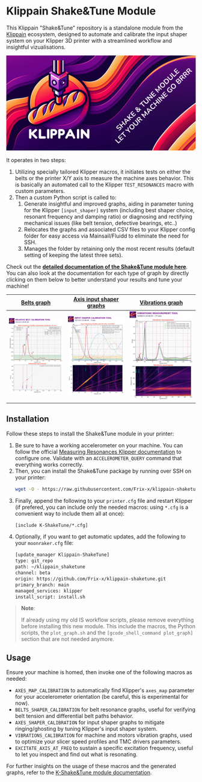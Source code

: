 # Klippain Shake&Tune Module

This Klippain "Shake&Tune" repository is a standalone module from the [Klippain](https://github.com/Frix-x/klippain) ecosystem, designed to automate and calibrate the input shaper system on your Klipper 3D printer with a streamlined workflow and insightful vizualisations.

![logo banner](./docs/banner.png)

It operates in two steps:
  1. Utilizing specially tailored Klipper macros, it initiates tests on either the belts or the printer X/Y axis to measure the machine axes behavior. This is basically an automated call to the Klipper `TEST_RESONANCES` macro with custom parameters.
  2. Then a custom Python script is called to: 
     1. Generate insightful and improved graphs, aiding in parameter tuning for the Klipper `[input_shaper]` system (including best shaper choice, resonant frequency and damping ratio) or diagnosing and rectifying mechanical issues (like belt tension, defective bearings, etc..)
     2. Relocates the graphs and associated CSV files to your Klipper config folder for easy access via Mainsail/Fluidd to eliminate the need for SSH.
     3. Manages the folder by retaining only the most recent results (default setting of keeping the latest three sets).

Check out the **[detailed documentation of the Shake&Tune module here](./docs/README.md)**. You can also look at the documentation for each type of graph by directly clicking on them below to better understand your results and tune your machine!

| [Belts graph](./docs/macros/belts_tuning.md) | [Axis input shaper graphs](./docs/macros/axis_tuning.md) | [Vibrations graph](./docs/macros/vibrations_tuning.md) |
|:----------------:|:------------:|:---------------------:|
| [<img src="./docs/images/belts_example.png">](./docs/macros/belts_tuning.md) | [<img src="./docs/images/axis_example.png">](./docs/macros/axis_tuning.md) | [<img src="./docs/images/vibrations_example.png">](./docs/macros/vibrations_tuning.md) |

## Installation

Follow these steps to install the Shake&Tune module in your printer:
  1. Be sure to have a working accelerometer on your machine. You can follow the official [Measuring Resonances Klipper documentation](https://www.klipper3d.org/Measuring_Resonances.html) to configure one. Validate with an `ACCELEROMETER_QUERY` command that everything works correctly.
  1. Then, you can install the Shake&Tune package by running over SSH on your printer:
     ```bash
     wget -O - https://raw.githubusercontent.com/Frix-x/klippain-shaketune/main/install.sh | bash
     ```
  1. Finally, append the following to your `printer.cfg` file and restart Klipper (if prefered, you can include only the needed macros: using `*.cfg` is a convenient way to include them all at once):
     ```
     [include K-ShakeTune/*.cfg]
     ```
  1. Optionally, if you want to get automatic updates, add the following to your `moonraker.cfg` file:
     ```
     [update_manager Klippain-ShakeTune]
     type: git_repo
     path: ~/klippain_shaketune
     channel: beta
     origin: https://github.com/Frix-x/klippain-shaketune.git
     primary_branch: main
     managed_services: klipper
     install_script: install.sh
     ```
   
   > **Note**:
   >
   > If already using my old IS workflow scripts, please remove everything before installing this new module. This include the macros, the Python scripts, the `plot_graph.sh` and the `[gcode_shell_command plot_graph]` section that are not needed anymore.

## Usage

Ensure your machine is homed, then invoke one of the following macros as needed:
  - `AXES_MAP_CALIBRATION` to automatically find Klipper's `axes_map` parameter for your accelerometer orientation (be careful, this is experimental for now).
  - `BELTS_SHAPER_CALIBRATION` for belt resonance graphs, useful for verifying belt tension and differential belt paths behavior.
  - `AXES_SHAPER_CALIBRATION` for input shaper graphs to mitigate ringing/ghosting by tuning Klipper's input shaper system.
  - `VIBRATIONS_CALIBRATION` for machine and motors vibration graphs, used to optimize your slicer speed profiles and TMC drivers parameters.
  - `EXCITATE_AXIS_AT_FREQ` to sustain a specific excitation frequency, useful to let you inspect and find out what is resonating.

For further insights on the usage of these macros and the generated graphs, refer to the [K-Shake&Tune module documentation](./docs/README.md).
